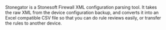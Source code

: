 Stonegator is a Stonesoft Firewall XML configuration parsing tool. It takes the raw XML from the device configuration backup, and converts
it into an Excel compatible CSV file so that you can do rule reviews easily, or transfer the rules to another device.

